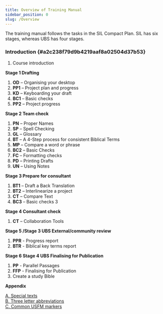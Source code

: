 ```yaml
---
title: Overview of Training Manual
sidebar_position: 0
slug: /Overview
---
```




 The training manual follows the tasks in the SIL Compact Plan. SIL has six stages, whereas UBS has four stages.


### Introduction {#a2c238f79d9b4219aaf8a02504d37b53}

1. Course introduction

**Stage 1 Drafting**

1. **OD** – Organising your desktop
1. **PP1** – Project plan and progress
1. **KD** – Keyboarding your draft
1. **BC1** – Basic checks
1. **PP2** – Project progress

**Stage 2 Team check**

1. **PN** – Proper Names
1. **SP** – Spell Checking
1. **GL** – Glossary
1. **BT** – A 4-Step process for consistent Biblical Terms
1. **MP** – Compare a word or phrase
1. **BC2** – Basic Checks
1. **FC** – Formatting checks
1. **PD** – Printing Drafts
1. **UN** – Using Notes


**Stage 3 Prepare for consultant**

1. **BT1** – Draft a Back Translation
1. **BT2** – Interlinearize a project
1. **CT** – Compare Text
1. **BC3** – Basic checks 3


**Stage 4 Consultant check**

1. **CT** – Collaboration Tools

**Stage 5 /Stage 3 UBS External/community review**

1. **PPR** - Progress report
1. **BTR** - Biblical key terms report

**Stage 6 Stage 4 UBS Finalising for Publication**

1. **PP** - Parallel Passages
1. **FFP** - Finalising for Publication
1. Create a study Bible

**Appendix**


[A. Special texts  
](https://sillsdev.github.io/paratext-manual/A.st)[B. Three letter abbreviations  
](https://sillsdev.github.io/paratext-manual/B.3l)[C. Common USFM markers](https://sillsdev.github.io/paratext-manual/C.USFM)

